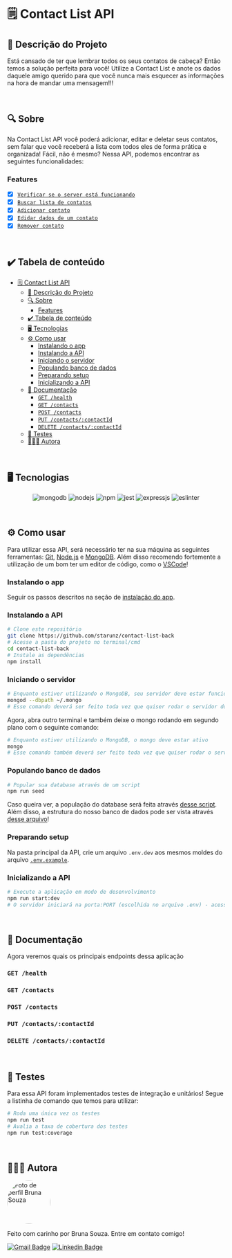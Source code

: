 # 🗒️ Contact List API
## 🚀 Descrição do Projeto
Está cansado de ter que lembrar todos os seus contatos de cabeça? Então temos a solução perfeita para você! Utilize a Contact List e anote os dados daquele amigo querido para que você nunca mais esquecer as informações na hora de mandar uma mensagem!!!


<br/>


## 🔍 Sobre
Na Contact List API você poderá adicionar, editar e deletar seus contatos, sem falar que você receberá a lista com todos eles de forma prática e organizada! Fácil, não é mesmo? Nessa API, podemos encontrar as seguintes funcionalidades:

### Features
- [x] [`Verificar se o server está funcionando`](#get-health)
- [x] [`Buscar lista de contatos`](#get-contacts)
- [x] [`Adicionar contato`](#post-contacts)
- [x] [`Edidar dados de um contato`](#put-contactscontactid)
- [x] [`Remover contato`](#delete-contactscontactid)

<br/>


## ✔️ Tabela de conteúdo
<!--ts-->
- [🗒️ Contact List API](#️-contact-list-api)
	- [🚀 Descrição do Projeto](#-descrição-do-projeto)
	- [🔍 Sobre](#-sobre)
		- [Features](#features)
	- [✔️ Tabela de conteúdo](#️-tabela-de-conteúdo)
	- [🖥 Tecnologias](#-tecnologias)
	- [⚙ Como usar](#-como-usar)
		- [Instalando o app](#instalando-o-app)
		- [Instalando a API](#instalando-a-api)
		- [Iniciando o servidor](#iniciando-o-servidor)
		- [Populando banco de dados](#populando-banco-de-dados)
		- [Preparando setup](#preparando-setup)
		- [Inicializando a API](#inicializando-a-api)
	- [📜 Documentação](#-documentação)
		- [`GET /health`](#get-health)
		- [`GET /contacts`](#get-contacts)
		- [`POST /contacts`](#post-contacts)
		- [`PUT /contacts/:contactId`](#put-contactscontactid)
		- [`DELETE /contacts/:contactId`](#delete-contactscontactid)
	- [🤖 Testes](#-testes)
	- [👨🏼‍💻 Autora](#-autora)
<!--te-->

<br/>


## 🖥 Tecnologias
<p align="center">
  <img alt="mongodb" src="https://img.shields.io/badge/MongoDB-4EA94B?style=for-the-badge&logo=mongodb&logoColor=white"/>
  <img alt="nodejs" src="https://img.shields.io/badge/Node.js-339933?style=for-the-badge&logo=nodedotjs&logoColor=white"/>
  <img alt="npm" src="https://img.shields.io/badge/npm-CB3837?style=for-the-badge&logo=npm&logoColor=white"/>
	<img alt="jest" src="https://img.shields.io/badge/Jest-C21325?style=for-the-badge&logo=jest&logoColor=white"/>
  <img alt="expressjs" src="https://img.shields.io/badge/Express.js-000000?style=for-the-badge&logo=express&logoColor=white"/>
  <img alt="eslinter" src="https://img.shields.io/badge/eslint-3A33D1?style=for-the-badge&logo=eslint&logoColor=white"/>
</p>

<br/>


## ⚙ Como usar

Para utilizar essa API, será necessário ter na sua máquina as seguintes ferramentas:
[Git](https://git-scm.com), [Node.js](https://nodejs.org/en/) e [MongoDB](https://www.mongodb.com/).
Além disso recomendo fortemente a utilização de um bom ter um editor de código, como o [VSCode](https://code.visualstudio.com/)!


### Instalando o app
Seguir os passos descritos na seção de [instalação do app](https://github.com/starunz/ContactList/blob/main/README.md).

### Instalando a API
```bash
# Clone este repositório
git clone https://github.com/starunz/contact-list-back
# Acesse a pasta do projeto no terminal/cmd
cd contact-list-back
# Instale as dependências
npm install
```

### Iniciando o servidor

```bash
# Enquanto estiver utilizando o MongoDB, seu servidor deve estar funcionando
mongod --dbpath ~/.mongo
# Esse comando deverá ser feito toda vez que quiser rodar o servidor do mongoDB
```
Agora, abra outro terminal e também deixe o mongo rodando em segundo plano com o seguinte comando:

```bash
# Enquanto estiver utilizando o MongoDB, o mongo deve estar ativo
mongo
# Esse comando também deverá ser feito toda vez que quiser rodar o servidor do mongoDB
```

### Populando banco de dados

```bash
# Popular sua database através de um script
npm run seed
```
Caso queira ver, a população do database será feita através [desse script](https://github.com/starunz/contact-list-back/blob/main/src/database/seed.ts). Além disso, a estrutura do nosso banco de dados pode ser vista através [desse arquivo](https://github.com/starunz/contact-list-back/blob/main/src/database/mock/contactsMock.ts)!


### Preparando setup
Na pasta principal da API, crie um arquivo `.env.dev` aos mesmos moldes do arquivo [`.env.example`](https://github.com/starunz/contact-list-back/blob/main/.env.example).

### Inicializando a API
```bash
# Execute a aplicação em modo de desenvolvimento
npm run start:dev
# O servidor iniciará na porta:PORT (escolhida no arquivo .env) - acesse http://localhost:PORT 
```

<br/>


## 📜 Documentação
Agora veremos quais os principais endpoints dessa aplicação

### `GET /health`

### `GET /contacts`

### `POST /contacts`

### `PUT /contacts/:contactId`

### `DELETE /contacts/:contactId`

<br/>


## 🤖 Testes
Para essa API foram implementados testes de integração e unitários! Segue a listinha de comando que temos para utilizar:

```bash
# Roda uma única vez os testes
npm run test
# Avalia a taxa de cobertura dos testes
npm run test:coverage
```

<br/>


## 👨🏼‍💻 Autora

<img border-radius='50%' style="border-radius: 50%;" src="https://avatars.githubusercontent.com/u/87653713?v=4" width="100px;" alt="Foto de perfil Bruna Souza"/>

Feito com carinho por Bruna Souza. Entre em contato comigo!

[![Gmail Badge](https://img.shields.io/badge/-busouza01@gmail.com-c14438?style=flat&logo=Gmail&logoColor=white&link=mailto:busouza01@gmail.com)](mailto:busouza01@gmail.com)
[![Linkedin Badge](https://img.shields.io/badge/-Bruna-Souza?style=flat&logo=Linkedin&logoColor=white&color=blue&link=https://www.linkedin.com/in/starunz)](https://www.linkedin.com/in/starunz) 

<br/><br/>
